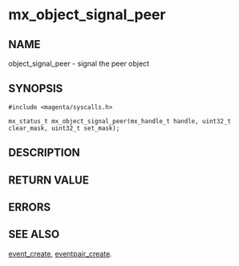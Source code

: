 # mx_object_signal_peer

## NAME

object_signal_peer - signal the peer object

## SYNOPSIS

```
#include <magenta/syscalls.h>

mx_status_t mx_object_signal_peer(mx_handle_t handle, uint32_t clear_mask, uint32_t set_mask);
```

## DESCRIPTION

## RETURN VALUE

## ERRORS

## SEE ALSO

[event_create](event_create.md),
[eventpair_create](eventpair_create.md).
